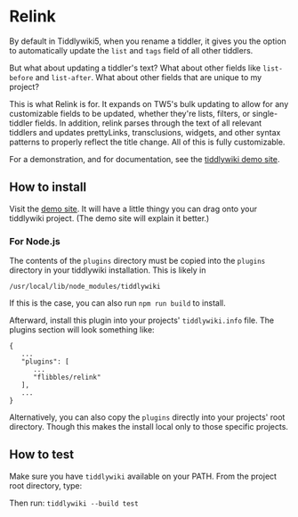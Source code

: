 # Relink

By default in Tiddlywiki5, when you rename a tiddler, it gives you the option to
automatically update the `list` and `tags` field of all other tiddlers.

But what about updating a tiddler's text? What about other fields like
`list-before` and `list-after`. What about other fields that are unique to
my project?

This is what Relink is for. It expands on TW5's bulk updating to allow for
any customizable fields to be updated, whether they're lists, filters, or
single-tiddler fields. In addition, relink parses through the text of all
relevant tiddlers and updates prettyLinks, transclusions, widgets, and other
syntax patterns to properly reflect the title change. All of this is fully
customizable.

For a demonstration, and for documentation, see the [tiddlywiki demo site](https://flibbles.github.io/tw5-relink/).

## How to install

Visit the [demo site](https://flibbles.github.io/tw5-relink/). It will have a little thingy you can drag onto your tiddlywiki project. (The demo site will explain it better.)

### For Node.js

The contents of the `plugins` directory must be copied into the `plugins`
directory in your tiddlywiki installation. This is likely in

`/usr/local/lib/node_modules/tiddlywiki`

If this is the case, you can also run `npm run build` to install.

Afterward, install this plugin into your projects' `tiddlywiki.info` file.
The plugins section will look something like:
```
{
   ...
   "plugins": [
      ...
      "flibbles/relink"
   ],
   ...
}
```

Alternatively, you can also copy the `plugins` directly into your projects'
root directory. Though this makes the install local only to those specific
projects.

## How to test

Make sure you have `tiddlywiki` available on your PATH. From the project root directory, type:

Then run: `tiddlywiki --build test`

